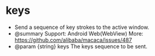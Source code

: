 # keys

* Send a sequence of key strokes to the active window.
* @summary Support: Android Web(WebView) More: https://github.com/alibaba/macaca/issues/487
* @param {string} keys The keys sequence to be sent.
